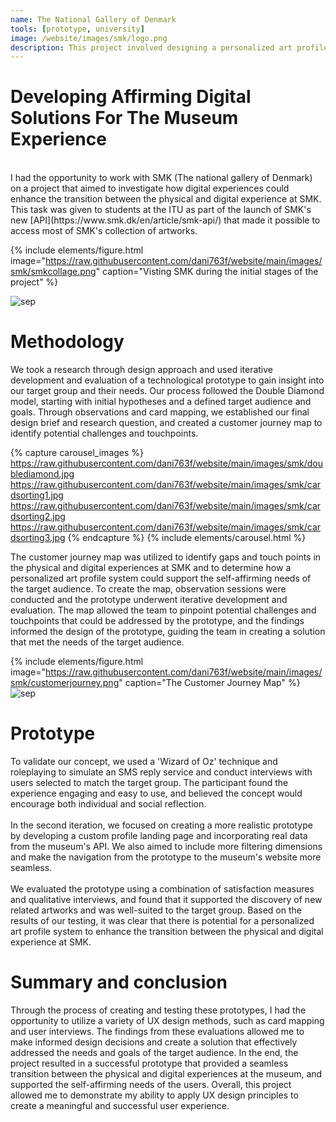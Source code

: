 ```yaml
---
name: The National Gallery of Denmark
tools: [prototype, university]
image: /website/images/smk/logo.png
description: This project involved designing a personalized art profile system to facilitate the transition between the physical and digital experience at SMK (the National Gallery of Denmark). The system was tested with 10 participants, and their response was evaluated using a combination of satisfaction measures and qualitative interviews to assess the prototype's effectiveness in supporting the discovery of new, related artworks.
--- 
```

# Developing Affirming Digital Solutions For The Museum Experience  
<br>
I had the opportunity to work with SMK (The national gallery of Denmark) on a project that aimed to investigate how digital experiences could enhance the transition between the physical and digital experience at SMK. This task was given to students at the ITU as part of the launch of SMK's new [API](https://www.smk.dk/en/article/smk-api/) that made it possible to access most of SMK's collection of artworks.

{% include elements/figure.html image="https://raw.githubusercontent.com/dani763f/website/main/images/smk/smkcollage.png" caption="Visting SMK during the initial stages of the project" %}

![sep](/website/images/sep.svg)

# Methodology
We took a research through design approach and used iterative development and evaluation of a technological prototype to gain insight into our target group and their needs. Our process followed the Double Diamond model, starting with initial hypotheses and a defined target audience and goals. Through observations and card mapping, we established our final design brief and research question, and created a customer journey map to identify potential challenges and touchpoints.

{% capture carousel_images %}
https://raw.githubusercontent.com/dani763f/website/main/images/smk/doublediamond.jpg
https://raw.githubusercontent.com/dani763f/website/main/images/smk/cardsorting1.jpg
https://raw.githubusercontent.com/dani763f/website/main/images/smk/cardsorting2.jpg
https://raw.githubusercontent.com/dani763f/website/main/images/smk/cardsorting3.jpg
{% endcapture %}
{% include elements/carousel.html %}

The customer journey map was utilized to identify gaps and touch points in the physical and digital experiences at SMK and to determine how a personalized art profile system could support the self-affirming needs of the target audience. To create the map, observation sessions were conducted and the prototype underwent iterative development and evaluation. The map allowed the team to pinpoint potential challenges and touchpoints that could be addressed by the prototype, and the findings informed the design of the prototype, guiding the team in creating a solution that met the needs of the target audience.

{% include elements/figure.html image="https://raw.githubusercontent.com/dani763f/website/main/images/smk/customerjourney.png" caption="The Customer Journey Map" %}  
![sep](/website/images/sep.svg)
<br>

# Prototype
To validate our concept, we used a 'Wizard of Oz' technique and roleplaying to simulate an SMS reply service and conduct interviews with users selected to match the target group. The participant found the experience engaging and easy to use, and believed the concept would encourage both individual and social reflection.  
<br>
In the second iteration, we focused on creating a more realistic prototype by developing a custom profile landing page and incorporating real data from the museum's API. We also aimed to include more filtering dimensions and make the navigation from the prototype to the museum's website more seamless.  
<br>
We evaluated the prototype using a combination of satisfaction measures and qualitative interviews, and found that it supported the discovery of new related artworks and was well-suited to the target group. Based on the results of our testing, it was clear that there is potential for a personalized art profile system to enhance the transition between the physical and digital experience at SMK.




# Summary and conclusion  
Through the process of creating and testing these prototypes, I had the opportunity to utilize a variety of UX design methods, such as card mapping and user interviews. The findings from these evaluations allowed me to make informed design decisions and create a solution that effectively addressed the needs and goals of the target audience. In the end, the project resulted in a successful prototype that provided a seamless transition between the physical and digital experiences at the museum, and supported the self-affirming needs of the users. Overall, this project allowed me to demonstrate my ability to apply UX design principles to create a meaningful and successful user experience.